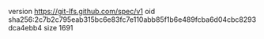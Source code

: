 version https://git-lfs.github.com/spec/v1
oid sha256:2c7b2c795eab315bc6e83fc7e110abb85f1b6e489fcba6d04cbc8293dca4ebb4
size 1691
